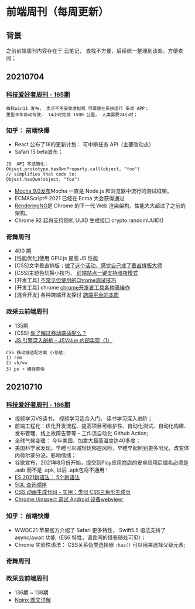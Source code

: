 # 前端周刊（每周更新）
## 背景
之前前端周刊内容存在于 云笔记， 查找不方便，后续统一整理到该处，方便查阅；

## 20210704
### [科技爱好者周刊 - 165期](https://github.com/ruanyf/weekly/blob/master/docs/issue-165.md)
```
微软win11 发布， 卖点不用安装虚拟机 可直接在系统运行 安卓 APP；
重型卡车自动驾驶， 14小时完成 1500 公里， 人类需要24小时；
```

### 知乎： 前端快爆
* React 公布了18的更新计划： 可中断任务 API（主要改动点）
* Safari 15 beta发布；
```
JS  API 写法简化：
Object.prototype.hasOwnProperty.call(object, "foo")
// simplifies that code to: 
Object.hasOwn(object, "foo")
```
* [Mocha 9.0发布](https://github.com/mochajs/mocha/releases/tag/v9.0.0)Mocha 一直是 Node.js 和浏览器中流行的测试框架。
* ECMAScript® 2021 已经在 Ecma 大会获得通过
* [RenderingNG](https://developer.chrome.com/blog/renderingng/)是 Chrome 的下一代 Web 渲染架构，性能大大超过了之前的架构。
* Chrome 92 起将支持随机 UUID 生成接口 crypto.randomUUID()

### 奇舞周刊
* 400 期
* [性能优化]使用 GPU.js 提高 JS 性能
* [CSS]文字垂直排版；[做了这个活动，感觉自己成了垂直排版大师](https://mp.weixin.qq.com/s/d2YZ2K02LYYRVld_VTCV-Q)
* [CSS]主题色切换小技巧， [前端站点一键支持暗夜模式](https://mp.weixin.qq.com/s/pupBwNqKEI0WesFrDyPhEw)
* [开发工具] [不常见但使用的Chrome调试技巧](https://mp.weixin.qq.com/s/GVMcoJCQvtFI-9ZIUX9Ihw)
* [开发工具] chrome [chrome开发者工具各种骚操作](https://juejin.cn/post/6844903604839514125#heading-12)
* [混合开发] 各种跨端开发探讨 [跨端平台的本质](https://mp.weixin.qq.com/s/IyQPf3yn-mjBmWqeb8dYMg)

### 政采云前端周刊
* 135期
* [CSS] [你了解过移动端适配么？](https://www.jianshu.com/p/2869d0306752/)
* [JS 引擎深入剖析 - JSValue 内部实现（1）](https://www.infoq.cn/article/e8CdMSWKcDJSk3JhrGus)
```
CSS 移动端适配方案 小总结:
1) rem 
2) vh/vw
3) px + 媒体查询
```


## 20210710
### [科技爱好者周刊 - 166期](https://github.com/ruanyf/weekly/blob/master/docs/issue-166.md)
* 视频学习VS读书， 视频学习适合入门， 读书学习深入进阶；
* 前端工程化：优化开发流程、提高项目可维护性、自动化测试、自动化构建、发布管理、线上故障告警等 - 工作流自动化 Github Action;
* 全球气候变暖： 今年美国、加拿大最高温度达40多度；
* 美国科学家发现，早睡可以减轻忧郁症风险，早睡早起照到更多阳光，改变体内荷尔蒙分泌，影响情绪；
* 谷歌宣布，2021年8月份开始，提交到Play应用商店的安卓应用后缀名必须是 .aab 而不是 .apk, 以后 .apk包将不通用！
* [ES 2021新语法： 5个新语法](https://h3manth.com/ES2021/)
* [SQL 查询顺序](https://jvns.ca/blog/2019/10/03/sql-queries-don-t-start-with-select/)
* [CSS 动画生成代码 - 实用：类似 CSS三角形生成页](https://animista.net/)
* [Chrome://inspect 调试 Android 设备webview; ](https://www.jianshu.com/p/66896bec620e)

### 知乎： 前端快爆
* WWDC21 苹果官方介绍了 Safari 更多特性， Swift5.5 语法支持了 async/await 功能（ES6 特性，语言间的借鉴随处可见）；
* Chrome 实验性语法： CSS关系伪类选择器 `:has()` 可以用来选择父级元素;

### 奇舞周刊


### 政采云前端周刊
* 136期 ~ 138期
* [Nginx 图文详解](https://mp.weixin.qq.com/s/vZkXcMOOWu0tsZ_5a6gtew)